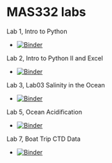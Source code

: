 # MAS332 labs

Lab 1, Intro to Python
- [![Binder](https://mybinder.org/badge_logo.svg)](https://mybinder.org/v2/gh/mas300labs-uofsa/tops-mas332/HEAD?labpath=Lab01_Intro_to_Python%2FMAS332L_Lab1_Intro_to_Python_1.ipynb)

Lab 2, Intro to Python II and Excel
- [![Binder](https://mybinder.org/badge_logo.svg)](https://mybinder.org/v2/gh/mas300labs-uofsa/tops-mas332/HEAD?labpath=Lab02_Intro_to_PythonII_and_Data_in_Excel%2FMAS_332L_Lab_2_Intro_to_Python_II.ipynb)

Lab 3, Lab03 Salinity in the Ocean
- [![Binder](https://mybinder.org/badge_logo.svg)](https://mybinder.org/v2/gh/mas300labs-uofsa/tops-mas332/HEAD?labpath=Lab03_Salinity_in_the_Ocean%2FMAS_332L_Lab_3_Salinity_in_the_Ocean.ipynb)

Lab 5, Ocean Acidification
- [![Binder](https://mybinder.org/badge_logo.svg)](https://mybinder.org/v2/gh/mas300labs-uofsa/tops-mas332/HEAD?labpath=Lab05_Carbon_in_the_Oceancont_d%2FMAS_332L_Lab_5_Ocean_Acidification.ipynb)

Lab 7, Boat Trip CTD Data 
- [![Binder](https://mybinder.org/badge_logo.svg)](https://mybinder.org/v2/gh/mas300labs-uofsa/tops-mas332/HEAD?labpath=Lab07_Boat_Trip_CTD_Data%2FMAS_332L_7_CTD_Data.ipynb)
